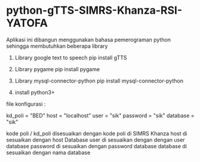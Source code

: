 # python-gTTS-SIMRS-Khanza-RSI-YATOFA
Aplikasi ini dibangun menggunakan bahasa pemerograman python sehingga membutuhkan beberapa library
1. Library google text to speech
   pip install gTTS

2. Library pygame
   pip install pygame

3. Library mysql-connector-python
   pip install mysql-connector-python

4. install python3+

file konfigurasi :

kd_poli = "BED"
host = "localhost"
user = "sik"
password = "sik"
database = "sik"

kode poli / kd_poli disesuaikan dengan kode poli di SIMRS Khanza
host di sesuaikan dengan host Database
user di sesuaikan dengan dengan user database
password di sesuaikan dengan password database
database di sesuaikan dengan nama database

